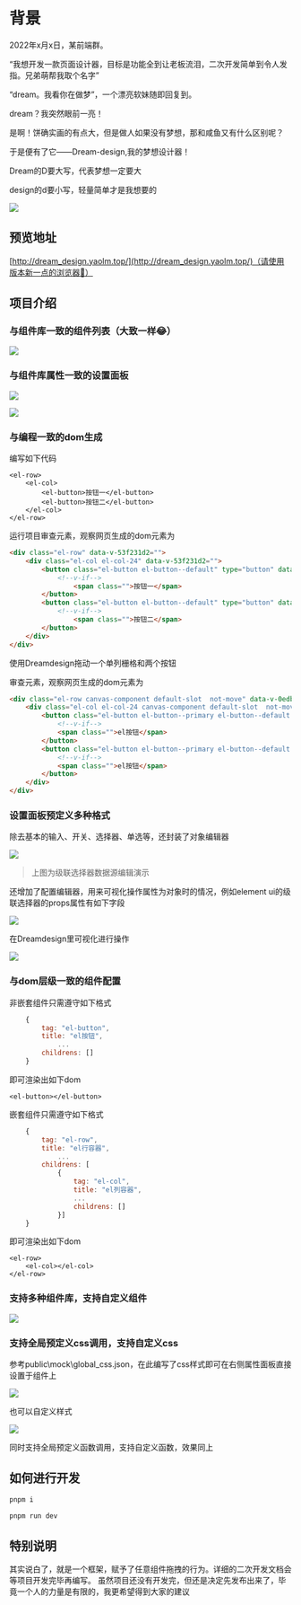 # 背景

2022年x月x日，某前端群。

“我想开发一款页面设计器，目标是功能全到让老板流泪，二次开发简单到令人发指。兄弟萌帮我取个名字”

“dream。我看你在做梦”，一个漂亮软妹随即回复到。

dream？我突然眼前一亮！

是啊！饼确实画的有点大，但是做人如果没有梦想，那和咸鱼又有什么区别呢？

于是便有了它——Dream-design,我的梦想设计器！

Dream的D要大写，代表梦想一定要大

design的d要小写，轻量简单才是我想要的

![](./readme_images/oh.gif)

##  预览地址

[http://dream_design.yaolm.top/](http://dream_design.yaolm.top/)（请使用版本新一点的浏览器🤔）

## 项目介绍

### 与组件库一致的组件列表（大致一样😂）

![](./readme_images/组件库列表对比.png)

### 与组件库属性一致的设置面板

![](./readme_images/el按钮属性.png)

![](./readme_images/Dreamdesign按钮属性.png)

### 与编程一致的dom生成

编写如下代码

```vue
<el-row>
    <el-col>
        <el-button>按钮一</el-button>
        <el-button>按钮二</el-button>
    </el-col>
</el-row>
```

运行项目审查元素，观察网页生成的dom元素为

```html
<div class="el-row" data-v-53f231d2="">
	<div class="el-col el-col-24" data-v-53f231d2="">
		<button class="el-button el-button--default" type="button" data-v-53f231d2="">
			<!--v-if-->
				<span class="">按钮一</span>
		</button>
		<button class="el-button el-button--default" type="button" data-v-53f231d2="">
			<!--v-if-->
				<span class="">按钮二</span>
		</button>
	</div>
</div>
```

使用Dreamdesign拖动一个单列栅格和两个按钮

审查元素，观察网页生成的dom元素为

```html
<div class="el-row canvas-component default-slot  not-move" data-v-0edba2b9="" data-v-53f231d2="">
    <div class="el-col el-col-24 canvas-component default-slot  not-move" data-draggable="true" data-v-0edba2b9="">
        <button class="el-button el-button--primary el-button--default canvas-component not-move" type="button" data-draggable="true" data-v-0edba2b9="" style="--el-button-bg-color:#409eff; --el-button-border-color:#409eff; --el-button-hover-bg-color:rgb(102, 177, 255); --el-button-hover-border-color:rgb(102, 177, 255); --el-button-active-bg-color:rgb(58, 142, 230); --el-button-active-border-color:rgb(58, 142, 230);">
            <!--v-if-->
            <span class="">el按钮</span>
        </button>
        <button class="el-button el-button--primary el-button--default canvas-component not-move" type="button" data-draggable="true" data-v-0edba2b9="" style="--el-button-bg-color:#409eff; --el-button-border-color:#409eff; --el-button-hover-bg-color:rgb(102, 177, 255); --el-button-hover-border-color:rgb(102, 177, 255); --el-button-active-bg-color:rgb(58, 142, 230); --el-button-active-border-color:rgb(58, 142, 230);">
            <!--v-if-->
            <span class="">el按钮</span>
        </button>
    </div>
</div>
```



### 设置面板预定义多种格式

除去基本的输入、开关、选择器、单选等，还封装了对象编辑器

![](./readme_images/对象编辑器.png)

> 上图为级联选择器数据源编辑演示

还增加了配置编辑器，用来可视化操作属性为对象时的情况，例如element ui的级联选择器的props属性有如下字段

![](./readme_images/级联选择器props.png)

在Dreamdesign里可视化进行操作

![](./readme_images/配置可视化.png)

### 与dom层级一致的组件配置

非嵌套组件只需遵守如下格式

```js
    {
    	tag: "el-button",
    	title: "el按钮",
            ...
        childrens: []
    }
```

即可渲染出如下dom

```vue
<el-button></el-button>
```

嵌套组件只需遵守如下格式

```js
    {
    	tag: "el-row",
    	title: "el行容器",
            ...
        childrens: [    
        	{
    			tag: "el-col",
    			title: "el列容器",
            	...
        		childrens: []
    		}]
    }
```

即可渲染出如下dom

```vue
<el-row>
    <el-col></el-col>
</el-row>
```

### 支持多种组件库，支持自定义组件

![](./readme_images/多组件库支持.png)

### 支持全局预定义css调用，支持自定义css

参考public\mock\global_css.json，在此编写了css样式即可在右侧属性面板直接设置于组件上

![](./readme_images/预制css.png)

也可以自定义样式

![](./readme_images/自定义css.gif)

同时支持全局预定义函数调用，支持自定义函数，效果同上



## 如何进行开发

```powershell
pnpm i

pnpm run dev
```

## 特别说明

其实说白了，就是一个框架，赋予了任意组件拖拽的行为。详细的二次开发文档会等项目开发完毕再编写。
虽然项目还没有开发完，但还是决定先发布出来了，毕竟一个人的力量是有限的，我更希望得到大家的建议